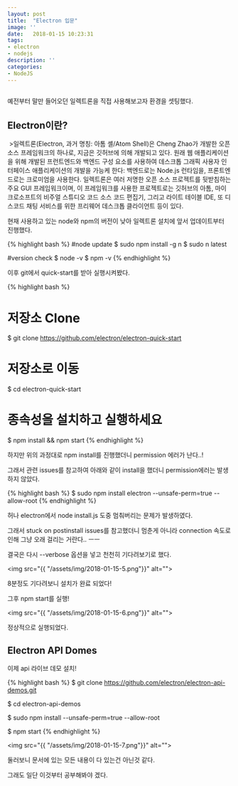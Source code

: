 ```yaml
---
layout: post
title:  "Electron 입문"
image: ''
date:   2018-01-15 10:23:31
tags:
- electron
- nodejs
description: ''
categories:
- NodeJS
---
```


<img src="https://octodex.github.com/images/codercat.jpg" alt="">

예전부터 말만 들어오던 일렉트론을 직접 사용해보고자 환경을 셋팅했다.

## Electron이란?

<img src="https://upload.wikimedia.org/wikipedia/commons/thumb/3/3f/Electron_0.36.4_Icon.png/150px-Electron_0.36.4_Icon.png" alt="">
>일렉트론(Electron, 과거 명칭: 아톰 셸/Atom Shell)은 Cheng Zhao가 개발한 오픈 소스 프레임워크의 하나로, 지금은 깃허브에 의해 개발되고 있다. 원래 웹 애플리케이션을 위해 개발된 프런트엔드와 백엔드 구성 요소를 사용하여 데스크톱 그래픽 사용자 인터페이스 애플리케이션의 개발을 가능케 한다: 백엔드로는 Node.js 런타임을, 프론트엔드로는 크로미엄을 사용한다. 일렉트론은 여러 저명한 오픈 소스 프로젝트를 뒷받침하는 주요 GUI 프레임워크이며, 이 프레임워크를 사용한 프로젝트로는 깃허브의 아톰, 마이크로소프트의 비주얼 스튜디오 코드 소스 코드 편집기, 그리고 라이트 테이블 IDE, 또 디스코드 채팅 서비스를 위한 프리웨어 데스크톱 클라이언트 등이 있다.

현재 사용하고 있는 node와 npm의 버전이 낮아 일렉트론 설치에 앞서 업데이트부터 진행했다.

{% highlight bash %}
#node update
$ sudo npm install -g n
$ sudo n latest

#version check
$ node -v
$ npm -v
{% endhighlight %}

이후 git에서 quick-start를 받아 실행시켜봤다.

{% highlight bash %}
# 저장소 Clone
$ git clone https://github.com/electron/electron-quick-start

# 저장소로 이동
$ cd electron-quick-start

# 종속성을 설치하고 실행하세요
$ npm install && npm start
{% endhighlight %}

하지만 위의 과정대로 npm install를 진행했더니 permission 에러가 난다..!

그래서 관련 issues를 참고하여 아래와 같이 install을 했더니 permission에러는 발생하지 않았다.

{% highlight bash %}
$ sudo npm install electron --unsafe-perm=true --allow-root
{% endhighlight %}

허나 electron에서 node install.js 도중 멈춰버리는 문제가 발생하였다.

그래서 stuck on postinstall issues를 참고했더니 멈춘게 아니라 connection 속도로 인해 그냥 오래 걸리는 거란다.. ㅡㅡ

결국은 다시 --verbose 옵션을 넣고 천천히 기다려보기로 했다.

<img src="{{ "/assets/img/2018-01-15-5.png"}}" alt="">

8분정도 기다려보니 설치가 완료 되었다!

그후 npm start를 실행!

<img src="{{ "/assets/img/2018-01-15-6.png"}}" alt="">

정상적으로 실행되었다.

## Electron API Domes

이제 api 라이브 데모 설치!

{% highlight bash %}
$ git clone https://github.com/electron/electron-api-demos.git

$ cd electron-api-demos

$ sudo npm install --unsafe-perm=true --allow-root

$ npm start
{% endhighlight %}

<img src="{{ "/assets/img/2018-01-15-7.png"}}" alt="">

둘러보니 문서에 있는 모든 내용이 다 있는건 아닌것 같다.

그래도 일단 이것부터 공부해봐야 겠다.